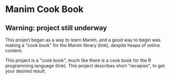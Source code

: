 # Manim Cook Book
## Warning: project still underway

This project began as a way to learn Manim, and a good way to begin was making a "cook book" for the Manim library (link), despite heaps of online content.

This project is a "cook book", much like there is a cook book for the R programming language (link). This project describes short "recepies", to get your desired result.
